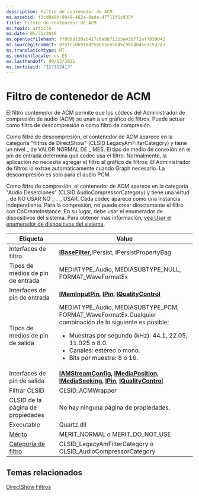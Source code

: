 ```yaml
---
description: Filtro de contenedor de ACM
ms.assetid: f3cd8e90-8949-482a-8ada-47711f6c935f
title: Filtro de contenedor de ACM
ms.topic: article
ms.date: 05/31/2018
ms.openlocfilehash: 7f0688150ab417c6ebb71313a438f72ef7839042
ms.sourcegitcommit: d75fc10b9f0825bbe5ce5045c90d4045e3c53243
ms.translationtype: MT
ms.contentlocale: es-ES
ms.lasthandoff: 09/13/2021
ms.locfileid: "127162413"
---
```

# <a name="acm-wrapper-filter"></a>Filtro de contenedor de ACM

El filtro contenedor de ACM permite que los códecs del Administrador de compresión de audio (ACM) se unan a un gráfico de filtros. Puede actuar como filtro de descompresión o como filtro de compresión.

Como filtro de descompresión, el contenedor de ACM aparece en la categoría "filtros de DirectShow" (CLSID LegacyAmFilterCategory) y tiene un nivel \_ de VALOR NORMAL DE \_ MES. El tipo de medio de conexión en el pin de entrada determina qué códec usa el filtro. Normalmente, la aplicación no necesita agregar el filtro al gráfico de filtros; El Administrador de filtros lo extrae automáticamente cuando Graph necesario. La descompresión es solo para el audio PCM.

Como filtro de compresión, el contenedor de ACM aparece en la categoría "Audio Deserciones" (CLSID AudioCompressorCategory) y tiene una virtud \_ de NO USAR NO \_ \_ \_ USAR. Cada códec aparece como una instancia independiente. Para la compresión, no puede crear directamente el filtro con CoCreateInstance. En su lugar, debe usar el enumerador de dispositivos del sistema. Para obtener más información, [vea Usar el enumerador de dispositivos del sistema](using-the-system-device-enumerator.md).




| Etiqueta | Value |
|--------|-------|
| Interfaces de filtro | <a href="/windows/desktop/api/Strmif/nn-strmif-ibasefilter"><strong>IBaseFilter,</strong></a>IPersist, IPersistPropertyBag | 
| Tipos de medios de pin de entrada | MEDIATYPE_Audio, MEDIASUBTYPE_NULL, FORMAT_WaveFormatEx | 
| Interfaces de pin de entrada | <a href="/windows/desktop/api/Strmif/nn-strmif-imeminputpin"><strong>IMemInputPin,</strong></a> <a href="/windows/desktop/api/Strmif/nn-strmif-ipin"><strong>IPin,</strong></a> <a href="/windows/desktop/api/Strmif/nn-strmif-iqualitycontrol"><strong>IQualityControl</strong></a> | 
| Tipos de medios de pin de salida | MEDIATYPE_Audio, MEDIASUBTYPE_PCM, FORMAT_WaveFormatEx.Cualquier combinación de lo siguiente es posible:<br /><ul><li>Muestras por segundo (kHz): 44.1, 22.05, 11.025 o 8.0.</li><li>Canales: estéreo o mono.</li><li>Bits por muestra: 8 o 16.</li></ul> | 
| Interfaces de pin de salida | <a href="/windows/desktop/api/Strmif/nn-strmif-iamstreamconfig"><strong>IAMStreamConfig,</strong></a> <a href="/windows/desktop/api/Control/nn-control-imediaposition"><strong>IMediaPosition,</strong></a> <a href="/windows/desktop/api/Strmif/nn-strmif-imediaseeking"><strong>IMediaSeeking,</strong></a> <a href="/windows/desktop/api/Strmif/nn-strmif-ipin"><strong>IPin,</strong></a> <a href="/windows/desktop/api/Strmif/nn-strmif-iqualitycontrol"><strong>IQualityControl</strong></a> | 
| Filtrar CLSID | CLSID_ACMWrapper | 
| CLSID de la página de propiedades | No hay ninguna página de propiedades. | 
| Executable | Quartz.dll | 
| <a href="merit.md">Mérito</a> | MERIT_NORMAL o MERIT_DO_NOT_USE | 
| <a href="filter-categories.md">Categoría de filtro</a> | CLSID_LegacyAmFilterCategory o CLSID_AudioCompressorCategory | 




 

## <a name="related-topics"></a>Temas relacionados

<dl> <dt>

[DirectShow Filtros](directshow-filters.md)
</dt> </dl>

 

 




